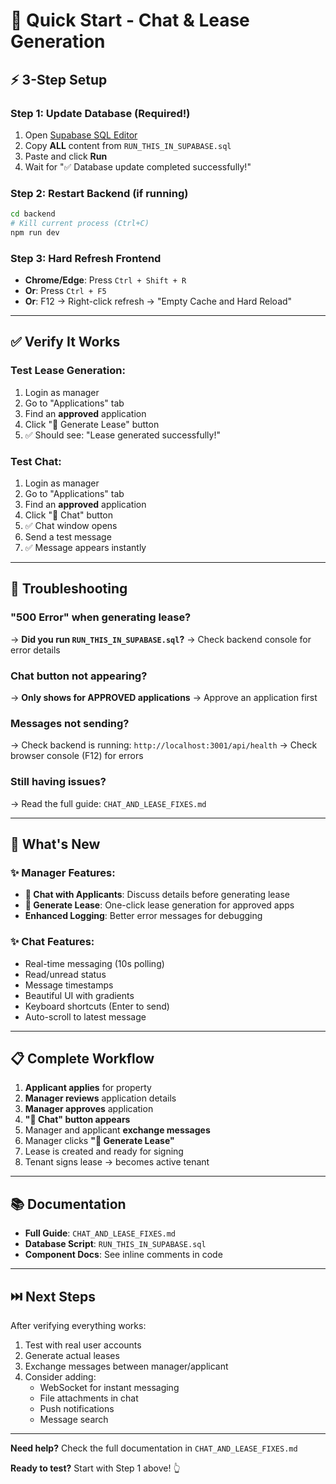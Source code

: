 # 🚀 Quick Start - Chat & Lease Generation

## ⚡ 3-Step Setup

### Step 1: Update Database (Required!)
1. Open [Supabase SQL Editor](https://supabase.com/dashboard/project/_/sql)
2. Copy **ALL** content from `RUN_THIS_IN_SUPABASE.sql`
3. Paste and click **Run**
4. Wait for "✅ Database update completed successfully!"

### Step 2: Restart Backend (if running)
```bash
cd backend
# Kill current process (Ctrl+C)
npm run dev
```

### Step 3: Hard Refresh Frontend
- **Chrome/Edge**: Press `Ctrl + Shift + R`
- **Or**: Press `Ctrl + F5`
- **Or**: F12 → Right-click refresh → "Empty Cache and Hard Reload"

---

## ✅ Verify It Works

### Test Lease Generation:
1. Login as manager
2. Go to "Applications" tab
3. Find an **approved** application
4. Click "📝 Generate Lease" button
5. ✅ Should see: "Lease generated successfully!"

### Test Chat:
1. Login as manager
2. Go to "Applications" tab
3. Find an **approved** application
4. Click "💬 Chat" button
5. ✅ Chat window opens
6. Send a test message
7. ✅ Message appears instantly

---

## 🐛 Troubleshooting

### "500 Error" when generating lease?
→ **Did you run `RUN_THIS_IN_SUPABASE.sql`?**
→ Check backend console for error details

### Chat button not appearing?
→ **Only shows for APPROVED applications**
→ Approve an application first

### Messages not sending?
→ Check backend is running: `http://localhost:3001/api/health`
→ Check browser console (F12) for errors

### Still having issues?
→ Read the full guide: `CHAT_AND_LEASE_FIXES.md`

---

## 🎯 What's New

### ✨ Manager Features:
- **💬 Chat with Applicants**: Discuss details before generating lease
- **📝 Generate Lease**: One-click lease generation for approved apps
- **Enhanced Logging**: Better error messages for debugging

### ✨ Chat Features:
- Real-time messaging (10s polling)
- Read/unread status
- Message timestamps
- Beautiful UI with gradients
- Keyboard shortcuts (Enter to send)
- Auto-scroll to latest message

---

## 📋 Complete Workflow

1. **Applicant applies** for property
2. **Manager reviews** application details
3. **Manager approves** application
4. **"💬 Chat" button appears**
5. Manager and applicant **exchange messages**
6. Manager clicks **"📝 Generate Lease"**
7. Lease is created and ready for signing
8. Tenant signs lease → becomes active tenant

---

## 📚 Documentation

- **Full Guide**: `CHAT_AND_LEASE_FIXES.md`
- **Database Script**: `RUN_THIS_IN_SUPABASE.sql`
- **Component Docs**: See inline comments in code

---

## ⏭️ Next Steps

After verifying everything works:
1. Test with real user accounts
2. Generate actual leases
3. Exchange messages between manager/applicant
4. Consider adding:
   - WebSocket for instant messaging
   - File attachments in chat
   - Push notifications
   - Message search

---

**Need help?** Check the full documentation in `CHAT_AND_LEASE_FIXES.md`

**Ready to test?** Start with Step 1 above! 👆
